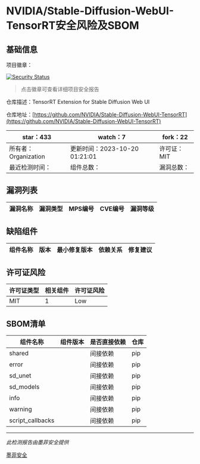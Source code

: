 # NVIDIA/Stable-Diffusion-WebUI-TensorRT安全风险及SBOM

## 基础信息

项目徽章：

[![Security Status](https://www.murphysec.com/platform3/v31/badge/1715075654436569088.svg)](https://www.murphysec.com/console/report/1715075654356877312/1715075654436569088)

> 点击徽章可查看详细项目安全报告

仓库描述：TensorRT Extension for Stable Diffusion Web UI

仓库地址：[https://github.com/NVIDIA/Stable-Diffusion-WebUI-TensorRT](https://github.com/NVIDIA/Stable-Diffusion-WebUI-TensorRT)

| star：433 | watch：7 | fork：22 |
| ----------- | -------------- | ------------ |
| 所有者：Organization | 更新时间：2023-10-20 01:21:01 | 许可证：MIT |
| 最近检测时间： | 组件总数： | 漏洞总数： |




## 漏洞列表

| 漏洞名称 | 漏洞类型 | MPS编号 | CVE编号 | 漏洞等级 |
| ------- | ------ | ------- | ------ | ----- |





## 缺陷组件

| 组件名称 | 版本 | 最小修复版本 | 依赖关系 | 修复建议 |
| -------- | ---- | ------------ | -------- | -------- |





## 许可证风险

| 许可证类型 | 相关组件 | 许可证风险 |
| ---------- | -------- | ---------- |
|MIT|1|Low|




## SBOM清单

| 组件名称 | 组件版本 | 是否直接依赖 | 仓库 |
| -------- | -------- | ------------ | ---- |
|shared||间接依赖|pip|
|error||间接依赖|pip|
|sd_unet||间接依赖|pip|
|sd_models||间接依赖|pip|
|info||间接依赖|pip|
|warning||间接依赖|pip|
|script_callbacks||间接依赖|pip|


------

*此检测报告由墨菲安全提供*

[墨菲安全](www.murphysec.com)